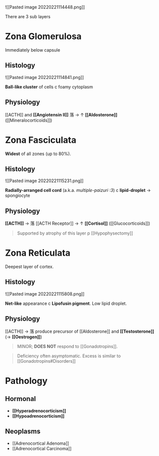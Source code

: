 ![[Pasted image 20220221114448.png]]

There are 3 sub layers

# Zona Glomerulosa
Immediately below capsule

## Histology

![[Pasted image 20220221114841.png]]

**Ball-like cluster** of cells c foamy cytoplasm

## Physiology
[[ACTH]] and **[[Angiotensin II]]** 落 → ↑ **[[Aldosterone]]** ([[Mineralocorticoids]])

# Zona Fasciculata
**Widest** of all zones (up to 80%).

## Histology

![[Pasted image 20220221115231.png]]

**Radially-arranged cell cord** (a.k.a. *multiple-paizuri :3*) c **lipid-droplet** → spongiocyte

## Physiology 
**[[ACTH]]** → 落 [[ACTH Receptor]] → ↑ **[[Cortisol]]** ([[Glucocorticoids]])

> Supported by atrophy of this layer p [[Hypophysectomy]]

# Zona Reticulata
Deepest layer of cortex.

## Histology

![[Pasted image 20220221115808.png]]

**Net-like** appearance c **Lipofusin pigment**. Low lipid droplet. 

## Physiology
[[ACTH]] → 落 produce precursor of [[Aldosterone]] and **[[Testosterone]]** (→ **[[Oestrogen]]**)

> MINOR; **DOES NOT** respond to [[Gonadotropins]].

> Deficiency often asymptomatic. Excess is similar to [[Gonadotropins#Disorders]]

# Pathology
## Hormonal
- **[[Hyperadrenocorticism]]**
- **[[Hypoadrenocorticism]]**

## Neoplasms
- [[Adrenocortical Adenoma]]
- [[Adrenocortical Carcinoma]]